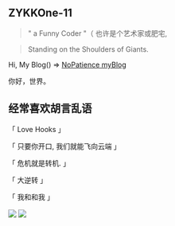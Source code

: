 


## ZYKKOne-11

> " a Funny Coder "（ 也许是个艺术家或肥宅,

> Standing on the Shoulders of Giants.

Hi, My Blog() => [NoPatience myBlog](https://nopatience.cn/#/) 

你好，世界。

## 经常喜欢胡言乱语

「 Love Hooks 」

「 只要你开口, 我们就能飞向云端 」

「 危机就是转机. 」

「 大逆转 」

「 我和和我 」

<a>
<img align="center"  src='https://github-readme-stats.vercel.app/api?username=ZYKKOne-11&show_icons=true&include_all_commits=true&title_color=ecf0f1&icon_color=9b59b6&text_color=ecf0f1&bg_color=2c3e50&custom_title=ZiYi414🙄'>
</a>
<a>
<img align="center" src="https://github-profile-summary-cards.vercel.app/api/cards/most-commit-language?username=ZYKKOne-11&theme=2077" />
</a>

